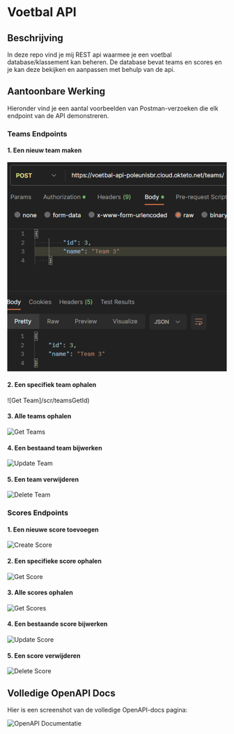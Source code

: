 # Voetbal API

## Beschrijving

In deze repo vind je mij REST api waarmee je een voetbal database/klassement kan beheren. De database bevat teams en scores en je kan deze bekijken en aanpassen met behulp van de api.

## Aantoonbare Werking

Hieronder vind je een aantal voorbeelden van Postman-verzoeken die elk endpoint van de API demonstreren.

### Teams Endpoints

#### 1. Een nieuw team maken

![Create Team](/scr/teamsPost.png)

#### 2. Een specifiek team ophalen

![Get Team]/scr/teamsGetId)

#### 3. Alle teams ophalen

![Get Teams](/scr/teamsGet)

#### 4. Een bestaand team bijwerken

![Update Team](/scr/teamsGet)

#### 5. Een team verwijderen

![Delete Team](/scr/teamsDelete)

### Scores Endpoints

#### 1. Een nieuwe score toevoegen

![Create Score](URL_NAAR_SCREENSHOT_SCORE_CREATE)

#### 2. Een specifieke score ophalen

![Get Score](URL_NAAR_SCREENSHOT_SCORE_GET)

#### 3. Alle scores ophalen

![Get Scores](URL_NAAR_SCREENSHOT_SCORES_GET)

#### 4. Een bestaande score bijwerken

![Update Score](URL_NAAR_SCREENSHOT_SCORE_UPDATE)

#### 5. Een score verwijderen

![Delete Score](URL_NAAR_SCREENSHOT_SCORE_DELETE)

## Volledige OpenAPI Docs

Hier is een screenshot van de volledige OpenAPI-docs pagina:

![OpenAPI Documentatie](URL_NAAR_OPENAPI_DOCS)
